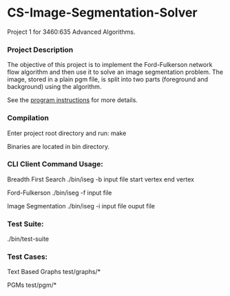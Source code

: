 CS-Image-Segmentation-Solver
============================

Project 1 for 3460:635 Advanced Algorithms.

### Project Description

The objective of this project is to implement the Ford-Fulkerson network flow algorithm and then use
it to solve an image segmentation problem. The image, stored in a plain pgm file, is split into two
parts (foreground and background) using the algorithm.

See the <a href="http://www.cs.uakron.edu/~zduan/class/635/projects/project1/project1.htm">program
instructions</a> for more details.

### Compilation
Enter project root directory and run:
make

Binaries are located in bin directory.

### CLI Client Command Usage:
Breadth First Search
./bin/iseg -b input file start vertex end vertex

Ford-Fulkerson
./bin/iseg -f input file

Image Segmentation
./bin/iseg -i input file ouput file

### Test Suite:
./bin/test-suite

### Test Cases:
Text Based Graphs
test/graphs/*

PGMs
test/pgm/*